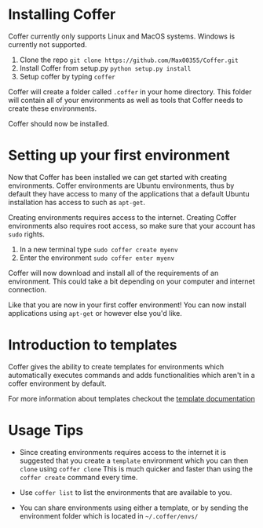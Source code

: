 # Installing Coffer
 
Coffer currently only supports Linux and MacOS systems. Windows is currently not supported.

1. Clone the repo `git clone https://github.com/Max00355/Coffer.git`
2. Install Coffer from setup.py `python setup.py install`
3. Setup coffer by typing `coffer`

Coffer will create a folder called `.coffer` in your home directory. This folder will contain all of your environments as well as tools that Coffer needs to create these
environments.

Coffer should now be installed.

# Setting up your first environment

Now that Coffer has been installed we can get started with creating environments. Coffer environments are Ubuntu environments, thus by default they have access to many of the 
applications that a default Ubuntu installation has access to such as `apt-get`.

Creating environments requires access to the internet.
Creating Coffer environments also requires root access, so make sure that your account has `sudo` rights.

1. In a new terminal type `sudo coffer create myenv`
2. Enter the environment `sudo coffer enter myenv`

Coffer will now download and install all of the requirements of an environment. This could take a bit depending on your computer and internet connection.

Like that you are now in your first coffer environment! You can now install applications using `apt-get` or however else you'd like.

# Introduction to templates

Coffer gives the ability to create templates for environments which automatically executes commands and adds functionalities which aren't in a coffer environment by default.

For more information about templates checkout the [template documentation](https://github.com/Max00355/Coffer/blob/master/docs/Templates.md)

# Usage Tips

- Since creating environments requires access to the internet it is suggested that you create a `template` environment which you can then `clone` using `coffer clone` 
  This is much quicker and faster than using the `coffer create` command every time.

- Use `coffer list` to list the environments that are available to you.

- You can share environments using either a template, or by sending the environment folder which is located in `~/.coffer/envs/`
